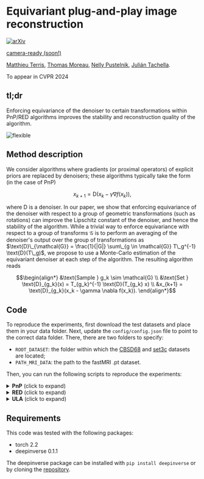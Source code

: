 # Equivariant plug-and-play image reconstruction

[![arXiv](https://img.shields.io/badge/arXiv-Paper-<COLOR>.svg)](https://arxiv.org/abs/2312.01831)

[camera-ready (soon!)]()

[Matthieu Terris](https://matthieutrs.github.io/), [Thomas Moreau](https://tommoral.github.io/about.html), [Nelly Pustelnik](http://perso.ens-lyon.fr/nelly.pustelnik/), [Julián Tachella](https://tachella.github.io/).

To appear in CVPR 2024

## tl;dr

Enforcing equivariance of the denoiser to certain transformations within PnP/RED algorithms improves the stability and reconstruction quality of the algorithm. 

![flexible](https://github.com/matthieutrs/equivariant_pnp/blob/main/images/summary_eq.png)

[//]: # (## Abstract)

[//]: # ()
[//]: # (Plug-and-play algorithms constitute a popular framework for solving inverse imaging problems that rely on the implicit definition of an image prior via a denoiser. These algorithms can leverage powerful pre-trained denoisers to solve a wide range of imaging tasks, circumventing the necessity to train models on a per-task basis. Unfortunately, plug-and-play methods often show unstable behaviors, hampering their promise of versatility and leading to suboptimal quality of reconstructed images. In this work, we show that enforcing equivariance to certain groups of transformations &#40;rotations, reflections, and/or translations&#41; on the denoiser strongly improves the stability of the algorithm as well as its reconstruction quality. We provide a theoretical analysis that illustrates the role of equivariance on better performance and stability. We present a simple algorithm that enforces equivariance on any existing denoiser by simply applying a random transformation to the input of the denoiser and the inverse transformation to the output at each iteration of the algorithm. Experiments on multiple imaging modalities and denoising networks show that the equivariant plug-and-play algorithm improves both the reconstruction performance and the stability compared to their non-equivariant counterparts.)

## Method description

We consider algorithms where gradients (or proximal operators) of explicit priors are replaced by denoisers; these algorithms typically take the form (in the case of PnP)

``` math
x_{k+1} = \text{D}(x_k - \gamma \nabla f(x_k)),
```

where $\text{D}$ is a denoiser. In our paper, we show that enforcing equivariance of the denoiser with respect to a group of geometric transformations (such as rotations) can improve the Lipschitz constant of the denoiser, and hence the stability of the algorithm.
While a trivial way to enforce equivariance with respect to a group of transforms $\mathcal{G}$ is to perform an averaging of the denoiser's output over the group of transformations as $\text{D}\_{\mathcal{G}} = \frac{1}{|G|} \sum\_{g \in \mathcal{G}} T\_g^{-1} \text{D}(T\_g)$, we propose to use a Monte-Carlo estimation of the equivariant denoiser at each step of the algorithm. The resulting algorithm reads

``` math
\begin{align*}
&\text{Sample } g_k \sim \mathcal{G} \\
&\text{Set } \text{D}_{g_k}(x) = T_{g_k}^{-1} \text{D}(T_{g_k} x) \\
&x_{k+1} = \text{D}_{g_k}(x_k - \gamma \nabla f(x_k)).
\end{align*}
```


## Code
To reproduce the experiments, first download the test datasets and place them in your data folder. Next, update the `config/config.json` file to point to the correct data folder. There, there are two folders to specify:
- `ROOT_DATASET`: the folder within which the [CBSD68](https://huggingface.co/datasets/deepinv/CBSD68) and [set3c](https://huggingface.co/datasets/deepinv/set3c) datasets are located;
- `PATH_MRI_DATA`: the path to the fastMRI .pt dataset.

Then, you can run the following scripts to reproduce the experiments:

<details>
<summary><strong>PnP</strong> (click to expand) </summary>

#### without equivariance

On the set3c dataset for the motion blur problem, with the drunet model:

```bash

python running_pnp.py --problem='motion_blur' --model_name='drunet' --rand_rotations=0 --dataset_name='set3c' --results_folder='table_4/' --compute_lip=0 --sigma_den=0.02 --noise_level=0.01

```

#### with equivariance

On the set3c dataset for the motion blur problem, with the drunet model, and with equivariance:

```bash

python running_pnp.py --problem='motion_blur' --model_name='drunet' --rand_rotations=1 --dataset_name='set3c' --results_folder='table_4/' --compute_lip=0 --sigma_den=0.02 --noise_level=0.01

```

</details>

<details>
<summary><strong>RED</strong> (click to expand) </summary>

#### without equivariance
On the set3c dataset for the super-resolution blur problem, with the drunet model (Fig. 6 of the paper):
```bash
python running_red.py --problem='sr' --model_name='drunet' --rand_translations=0 --dataset_name='set3c' --sigma_den=0.015 --sr=2
```
#### with equivariance
On the set3c dataset for the motion blur problem, with the drunet model, and with equivariance (Fig. 6 of the paper):
```bash
python running_red.py --problem='sr' --model_name='drunet' --rand_translations=1 --dataset_name='set3c' --sigma_den=0.015 --sr=2
```
Feel free to change problem and models!
</details>

<details>
<summary><strong>ULA</strong> (click to expand) </summary>

#### without equivariance
On the BSD68 dataset for the super-resolution blur problem, with the drunet model (Fig. 8 of the paper):
```bash
python running_ula.py --problem='motion_blur' --model_name='drunet' --rand_translations=0 --dataset_name='subset_BSD20' --sigma_den=0.019
```
#### with equivariance
On the BSD10 dataset for the motion blur problem, with the drunet model, and with equivariance (Fig. 8 of the paper):
```bash
python running_ula.py --problem='motion_blur' --model_name='drunet' --rand_translations=1 --dataset_name='subset_BSD20' --sigma_den=0.019
```
Feel free to change problem and models!
</details>

## Requirements

This code was tested with the following packages:
- torch 2.2
- deepinverse 0.1.1

The deepinverse package can be installed with `pip install deepinverse` or by cloning the [repository](https://github.com/deepinv/deepinv).
